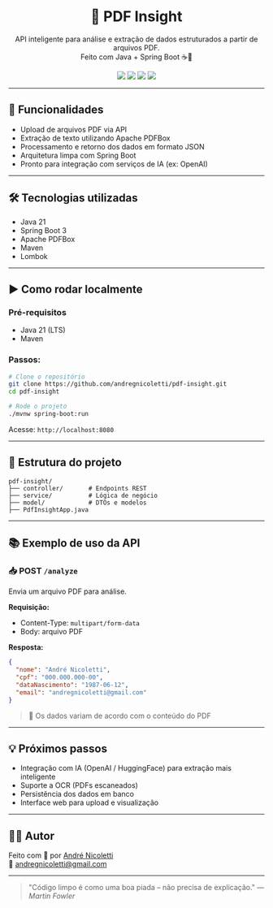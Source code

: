 <h1 align="center">📄 PDF Insight</h1>
<p align="center">
  API inteligente para análise e extração de dados estruturados a partir de arquivos PDF. <br/>
  Feito com Java + Spring Boot ☕🚀
</p>

<p align="center">
  <img src="https://img.shields.io/badge/Java-ED8B00?style=for-the-badge&logo=openjdk&logoColor=white"/>
  <img src="https://img.shields.io/badge/Spring%20Boot-6DB33F?style=for-the-badge&logo=springboot&logoColor=white"/>
  <img src="https://img.shields.io/badge/Maven-C71A36?style=for-the-badge&logo=apachemaven&logoColor=white"/>
  <img src="https://img.shields.io/badge/PDFBox-008CBA?style=for-the-badge"/>
</p>

---

## 🚀 Funcionalidades

- Upload de arquivos PDF via API
- Extração de texto utilizando Apache PDFBox
- Processamento e retorno dos dados em formato JSON
- Arquitetura limpa com Spring Boot
- Pronto para integração com serviços de IA (ex: OpenAI)

---

## 🛠️ Tecnologias utilizadas

- Java 21
- Spring Boot 3
- Apache PDFBox
- Maven
- Lombok

---

## ▶️ Como rodar localmente

### Pré-requisitos
- Java 21 (LTS)
- Maven

### Passos:

```bash
# Clone o repositório
git clone https://github.com/andregnicoletti/pdf-insight.git
cd pdf-insight

# Rode o projeto
./mvnw spring-boot:run
```

Acesse: `http://localhost:8080`

---

## 📁 Estrutura do projeto

```
pdf-insight/
├── controller/       # Endpoints REST
├── service/          # Lógica de negócio
├── model/            # DTOs e modelos
├── PdfInsightApp.java
```

---

## 📚 Exemplo de uso da API

### 📥 POST `/analyze`

Envia um arquivo PDF para análise.

**Requisição:**
- Content-Type: `multipart/form-data`
- Body: arquivo PDF

**Resposta:**
```json
{
  "nome": "André Nicoletti",
  "cpf": "000.000.000-00",
  "dataNascimento": "1987-06-12",
  "email": "andregnicoletti@gmail.com"
}
```

> 🔎 Os dados variam de acordo com o conteúdo do PDF

---

## 💡 Próximos passos

- Integração com IA (OpenAI / HuggingFace) para extração mais inteligente
- Suporte a OCR (PDFs escaneados)
- Persistência dos dados em banco
- Interface web para upload e visualização

---

## 👨‍💻 Autor

Feito com 💙 por [André Nicoletti](https://www.linkedin.com/in/andre-nicoletti)  
📧 andregnicoletti@gmail.com

---

> "Código limpo é como uma boa piada – não precisa de explicação." — *Martin Fowler*